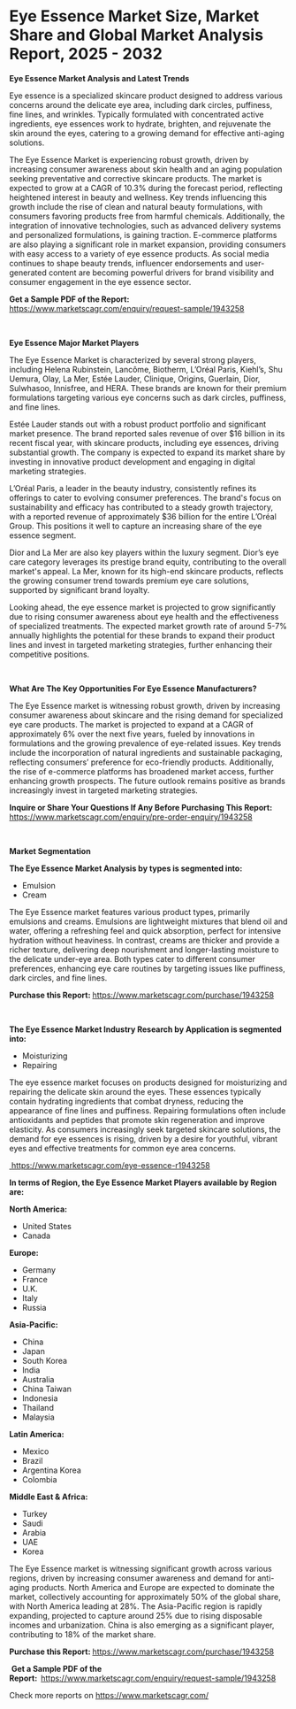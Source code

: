 <p><h1>Eye Essence Market Size, Market Share and Global Market Analysis Report, 2025 - 2032</h1></p><p><strong>Eye Essence Market Analysis and Latest Trends</strong></p>
<p><p>Eye essence is a specialized skincare product designed to address various concerns around the delicate eye area, including dark circles, puffiness, fine lines, and wrinkles. Typically formulated with concentrated active ingredients, eye essences work to hydrate, brighten, and rejuvenate the skin around the eyes, catering to a growing demand for effective anti-aging solutions.</p><p>The Eye Essence Market is experiencing robust growth, driven by increasing consumer awareness about skin health and an aging population seeking preventative and corrective skincare products. The market is expected to grow at a CAGR of 10.3% during the forecast period, reflecting heightened interest in beauty and wellness. Key trends influencing this growth include the rise of clean and natural beauty formulations, with consumers favoring products free from harmful chemicals. Additionally, the integration of innovative technologies, such as advanced delivery systems and personalized formulations, is gaining traction. E-commerce platforms are also playing a significant role in market expansion, providing consumers with easy access to a variety of eye essence products. As social media continues to shape beauty trends, influencer endorsements and user-generated content are becoming powerful drivers for brand visibility and consumer engagement in the eye essence sector.</p></p>
<p><strong>Get a Sample PDF of the Report:&nbsp;</strong> <a href="https://www.marketscagr.com/enquiry/request-sample/1943258?utm_campaign=3224&utm_medium=2&utm_source=Github&utm_content=ia&utm_term=04042025&utm_id=eye-essence">https://www.marketscagr.com/enquiry/request-sample/1943258</a></p>
<p>&nbsp;</p>
<p><strong>Eye Essence Major Market Players</strong></p>
<p><p>The Eye Essence Market is characterized by several strong players, including Helena Rubinstein, Lancôme, Biotherm, L’Oréal Paris, Kiehl’s, Shu Uemura, Olay, La Mer, Estée Lauder, Clinique, Origins, Guerlain, Dior, Sulwhasoo, Innisfree, and HERA. These brands are known for their premium formulations targeting various eye concerns such as dark circles, puffiness, and fine lines.</p><p>Estée Lauder stands out with a robust product portfolio and significant market presence. The brand reported sales revenue of over $16 billion in its recent fiscal year, with skincare products, including eye essences, driving substantial growth. The company is expected to expand its market share by investing in innovative product development and engaging in digital marketing strategies.</p><p>L’Oréal Paris, a leader in the beauty industry, consistently refines its offerings to cater to evolving consumer preferences. The brand's focus on sustainability and efficacy has contributed to a steady growth trajectory, with a reported revenue of approximately $36 billion for the entire L’Oréal Group. This positions it well to capture an increasing share of the eye essence segment.</p><p>Dior and La Mer are also key players within the luxury segment. Dior’s eye care category leverages its prestige brand equity, contributing to the overall market's appeal. La Mer, known for its high-end skincare products, reflects the growing consumer trend towards premium eye care solutions, supported by significant brand loyalty.</p><p>Looking ahead, the eye essence market is projected to grow significantly due to rising consumer awareness about eye health and the effectiveness of specialized treatments. The expected market growth rate of around 5-7% annually highlights the potential for these brands to expand their product lines and invest in targeted marketing strategies, further enhancing their competitive positions.</p></p>
<p>&nbsp;</p>
<p><strong>What Are The Key Opportunities For Eye Essence Manufacturers?</strong></p>
<p><p>The Eye Essence market is witnessing robust growth, driven by increasing consumer awareness about skincare and the rising demand for specialized eye care products. The market is projected to expand at a CAGR of approximately 6% over the next five years, fueled by innovations in formulations and the growing prevalence of eye-related issues. Key trends include the incorporation of natural ingredients and sustainable packaging, reflecting consumers’ preference for eco-friendly products. Additionally, the rise of e-commerce platforms has broadened market access, further enhancing growth prospects. The future outlook remains positive as brands increasingly invest in targeted marketing strategies.</p></p>
<p><strong>Inquire or Share Your Questions If Any Before Purchasing This Report:</strong> <a href="https://www.marketscagr.com/enquiry/pre-order-enquiry/1943258?utm_campaign=3224&utm_medium=2&utm_source=Github&utm_content=ia&utm_term=04042025&utm_id=eye-essence">https://www.marketscagr.com/enquiry/pre-order-enquiry/1943258</a></p>
<p>&nbsp;</p>
<p><strong>Market Segmentation</strong></p>
<p><strong>The Eye Essence Market Analysis by types is segmented into:</strong></p>
<p><ul><li>Emulsion</li><li>Cream</li></ul></p>
<p><p>The Eye Essence market features various product types, primarily emulsions and creams. Emulsions are lightweight mixtures that blend oil and water, offering a refreshing feel and quick absorption, perfect for intensive hydration without heaviness. In contrast, creams are thicker and provide a richer texture, delivering deep nourishment and longer-lasting moisture to the delicate under-eye area. Both types cater to different consumer preferences, enhancing eye care routines by targeting issues like puffiness, dark circles, and fine lines.</p></p>
<p><strong>Purchase this Report:&nbsp;</strong><a href="https://www.marketscagr.com/purchase/1943258?utm_campaign=3224&utm_medium=2&utm_source=Github&utm_content=ia&utm_term=04042025&utm_id=eye-essence">https://www.marketscagr.com/purchase/1943258</a></p>
<p>&nbsp;</p>
<p><strong>The Eye Essence Market Industry Research by Application is segmented into:</strong></p>
<p><ul><li>Moisturizing</li><li>Repairing</li></ul></p>
<p><p>The eye essence market focuses on products designed for moisturizing and repairing the delicate skin around the eyes. These essences typically contain hydrating ingredients that combat dryness, reducing the appearance of fine lines and puffiness. Repairing formulations often include antioxidants and peptides that promote skin regeneration and improve elasticity. As consumers increasingly seek targeted skincare solutions, the demand for eye essences is rising, driven by a desire for youthful, vibrant eyes and effective treatments for common eye area concerns.</p></p>
<p><a href="https://www.marketscagr.com/eye-essence-r1943258?utm_campaign=3224&utm_medium=2&utm_source=Github&utm_content=ia&utm_term=04042025&utm_id=eye-essence">&nbsp;https://www.marketscagr.com/eye-essence-r1943258</a></p>
<p><strong>In terms of Region, the Eye Essence Market Players available by Region are:</strong></p>
<p>
    <p> <strong> North America: </strong>
        <ul>
            <li>United States</li>
            <li>Canada</li>
        </ul>
        </p> 
    <p> <strong> Europe: </strong>
        <ul>
            <li>Germany</li>
            <li>France</li>
            <li>U.K.</li>
            <li>Italy</li>
            <li>Russia</li>
        </ul>
        </p> 
    <p> <strong> Asia-Pacific: </strong>
        <ul>
            <li>China</li>
            <li>Japan</li>
            <li>South Korea</li>
            <li>India</li>
            <li>Australia</li>
            <li>China Taiwan</li>
            <li>Indonesia</li>
            <li>Thailand</li>
            <li>Malaysia</li>
        </ul>
        </p> 
    <p> <strong> Latin America: </strong>
        <ul>
            <li>Mexico</li>
            <li>Brazil</li>
            <li>Argentina Korea</li>
            <li>Colombia</li>
        </ul>
        </p> 
    <p> <strong> Middle East & Africa: </strong>
        <ul>
            <li>Turkey</li>
            <li>Saudi</li>
            <li>Arabia</li>
            <li>UAE</li>
            <li>Korea</li>
        </ul>
    </p>
    </p>
<p><p>The Eye Essence market is witnessing significant growth across various regions, driven by increasing consumer awareness and demand for anti-aging products. North America and Europe are expected to dominate the market, collectively accounting for approximately 50% of the global share, with North America leading at 28%. The Asia-Pacific region is rapidly expanding, projected to capture around 25% due to rising disposable incomes and urbanization. China is also emerging as a significant player, contributing to 18% of the market share.</p></p>
<p><strong>Purchase this Report: </strong><a href="https://www.marketscagr.com/purchase/1943258?utm_campaign=3224&utm_medium=2&utm_source=Github&utm_content=ia&utm_term=04042025&utm_id=eye-essence">https://www.marketscagr.com/purchase/1943258</a></p>
<p>&nbsp;<strong>Get a Sample PDF of the Report:&nbsp;&nbsp;</strong><a href="https://www.marketscagr.com/enquiry/request-sample/1943258?utm_campaign=3224&utm_medium=2&utm_source=Github&utm_content=ia&utm_term=04042025&utm_id=eye-essence">https://www.marketscagr.com/enquiry/request-sample/1943258</a></p>
<p><strong></strong></p>
<p>Check more reports on <a href="https://www.marketscagr.com/?utm_campaign=3224&utm_medium=2&utm_source=Github&utm_content=ia&utm_term=04042025&utm_id=eye-essence">https://www.marketscagr.com/</a></p>
